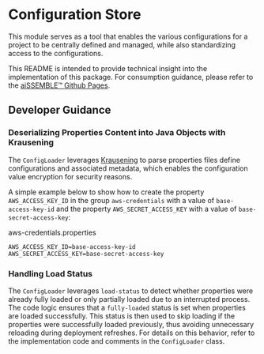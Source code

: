 # Configuration Store
This module serves as a tool that enables the various configurations for a project to be centrally defined and managed, while also standardizing access to the configurations.

This README is intended to provide technical insight into the
implementation of this package.  For consumption guidance,
please refer to the [aiSSEMBLE&trade; Github Pages](https://boozallen.github.io/aissemble/aissemble/current/guides/guides-configuration-store.html).

## Developer Guidance

### Deserializing Properties Content into Java Objects with Krausening
The `ConfigLoader` leverages [Krausening](https://github.com/TechnologyBrewery/krausening/tree/dev/krausening) to parse properties files define configurations and associated metadata, which enables the configuration value encryption for security reasons.

A simple example below to show how to create the property `AWS_ACCESS_KEY_ID` in the group `aws-credentials` with a value of `base-access-key-id` and the property `AWS_SECRET_ACCESS_KEY` with a value of `base-secret-access-key`:

aws-credentials.properties
```aws-credentials.properties
AWS_ACCESS_KEY_ID=base-access-key-id
AWS_SECRET_ACCESS_KEY=base-secret-access-key
```

### Handling Load Status
The `ConfigLoader` leverages `load-status` to detect whether properties were already fully loaded or only partially loaded due to an interrupted process. The code logic ensures that a `fully-loaded` status is set when properties are loaded successfully. This status is then used to skip loading if the properties were successfully loaded previously, thus avoiding unnecessary reloading during deployment refreshes. For details on this behavior, refer to the implementation code and comments in the `ConfigLoader` class.